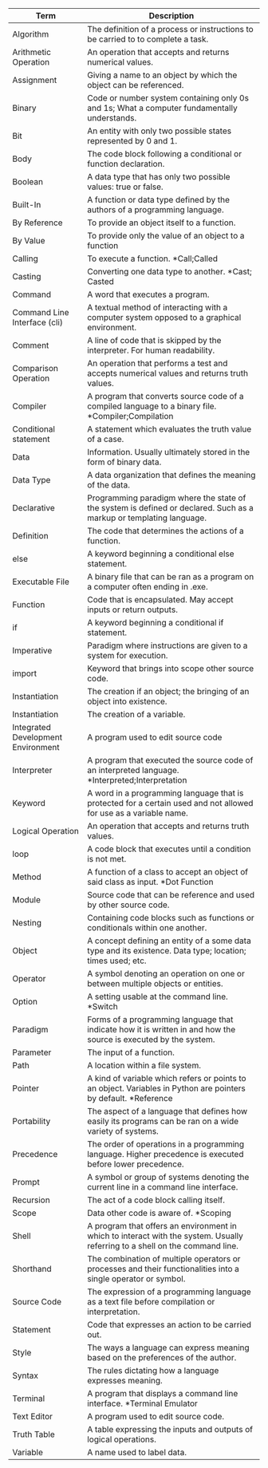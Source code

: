 | Term | Description |
| ------ | ------ |
| Algorithm | The definition of a process or instructions to be carried to to complete a task. |
| Arithmetic Operation | An operation that accepts and returns numerical values. |
| Assignment | Giving a name to an object by which the object can be referenced. |
| Binary | Code or number system containing only 0s and 1s; What a computer fundamentally understands. |
| Bit | An entity with only two possible states represented by 0 and 1. |
| Body | The code block following a conditional or function declaration. |
| Boolean | A data type that has only two possible values: true or false. |
| Built-In | A function or data type defined by the authors of a programming language. |
| By Reference | To provide an object itself to a function. |
| By Value | To provide only the value of an object to a function |
| Calling | To execute a function. *Call;Called |
| Casting | Converting one data type to another. *Cast; Casted |
| Command | A word that executes a program. |
| Command Line Interface (cli) | A textual method of interacting with a computer system opposed to a graphical environment. |
| Comment | A line of code that is skipped by the interpreter. For human readability. |
| Comparison Operation | An operation that performs a test and accepts numerical values and returns truth values. |
| Compiler | A program that converts source code of a compiled language to a binary file. *Compiler;Compilation |
| Conditional statement | A statement which evaluates the truth value of a case. |
| Data | Information. Usually ultimately stored in the form of binary data. |
| Data Type | A data organization that defines the meaning of the data. |
| Declarative | Programming paradigm where the state of the system is defined or declared. Such as a markup or templating language. |
| Definition | The code that determines the actions of a function. |
| else | A keyword beginning a conditional else statement. |
| Executable File | A binary file that can be ran as a program on a computer often ending in .exe. |
| Function | Code that is encapsulated. May accept inputs or return outputs. |
| if | A keyword beginning a conditional if statement. |
| Imperative | Paradigm where instructions are given to a system for execution. |
| import | Keyword that brings into scope other source code. |
| Instantiation | The creation if an object; the bringing of an object into existence. |
| Instantiation | The creation of a variable. |
| Integrated Development Environment | A program used to edit source code |
| Interpreter | A program that executed the source code of an interpreted language. *Interpreted;Interpretation |
| Keyword | A word in a programming language that is protected for a certain used and not allowed for use as a variable name. |
| Logical Operation | An operation that accepts and returns truth values. |
| loop | A code block that executes until a condition is not met. |
| Method | A function of a class to accept an object of said class as input. *Dot Function |
| Module | Source code that can be reference and used by other source code. |
| Nesting | Containing code blocks such as functions or conditionals within one another. |
| Object | A concept defining an entity of a some data type and its existence. Data type; location; times used; etc.  |
| Operator | A symbol denoting an operation on one or between multiple objects or entities. |
| Option | A setting usable at the command line. *Switch |
| Paradigm | Forms of a programming language that indicate how it is written in and how the source is executed by the system. |
| Parameter | The input of a function. |
| Path | A location within a file system. |
| Pointer | A kind of variable which refers or points to an object. Variables in Python are pointers by default. *Reference |
| Portability | The aspect of a language that defines how easily its programs can be ran on a wide variety of systems. |
| Precedence | The order of operations in a programming language. Higher precedence is executed before lower precedence. |
| Prompt | A symbol or group of systems denoting the current line in a command line interface. |
| Recursion | The act of a code block calling itself. |
| Scope | Data other code is aware of. *Scoping |
| Shell | A program that offers an environment in which to interact with the system. Usually referring to a shell on the command line. |
| Shorthand | The combination of multiple operators or processes and their functionalities into a single operator or symbol. |
| Source Code | The expression of a programming language as a text file before compilation or interpretation. |
| Statement | Code that expresses an action to be carried out. |
| Style | The ways a language can express meaning based on the preferences of the author. |
| Syntax | The rules dictating how a language expresses meaning. |
| Terminal | A program that displays a command line interface. *Terminal Emulator |
| Text Editor | A program used to edit source code. |
| Truth Table | A table expressing the inputs and outputs of logical operations. |
| Variable | A name used to label data. |

